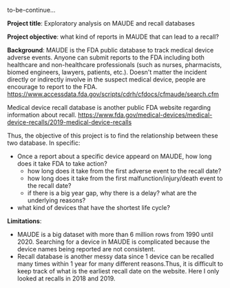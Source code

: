 to-be-continue...

__Project title__: Exploratory analysis on MAUDE and recall databases

__Project objective__: what kind of reports in MAUDE that can lead to a recall? 

__Background__: MAUDE is the FDA public database to track medical device adverse events. Anyone can submit reports to the FDA 
including both healthcare and non-healthcare professionals (such as nurses, pharmacists, biomed engineers, lawyers, patients, 
etc.). Doesn't matter the incident directly or indirectly involve in the suspect medical device, people are encourage to report to the FDA. 
https://www.accessdata.fda.gov/scripts/cdrh/cfdocs/cfmaude/search.cfm

Medical device recall database is another public FDA website regarding information about recall. 
https://www.fda.gov/medical-devices/medical-device-recalls/2019-medical-device-recalls

Thus, the objective of this project
is to find the relationship between these two database. In specific:

- Once a report about a specific device appeard on MAUDE, how long does it take FDA to take action? 
  - how long does it take from the first adverse event to the recall date? 
  - how long does it take from the first malfunction/injury/death event to the recall date?
  - if there is a big year gap, why there is a delay? what are the underlying reasons?
- what kind of devices that have the shortest life cycle? 

__Limitations__:
- MAUDE is a big dataset with more than 6 million rows from 1990 until 2020. Searching for a device in MAUDE is complicated
because the device names being reported are not consistent.
- Recall database is another messy data since 1 device can be recalled many times within 1 year for many different reasons.Thus, 
it is difficult to keep track of what is the earliest recall date on the website. Here I only looked at recalls in 2018 and 2019. 
  
